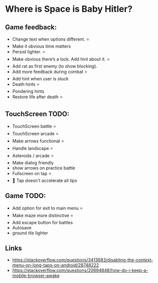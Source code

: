 # Where is Space is Baby Hitler?




## Game feedback:

- Change text when options different. ⭐
- Make it obvious time matters
- Persist lighter. ⭐
- Make obvious there’s a lock. Add hint about it. ⭐
- Add rat as first enemy (to show blocking).
- Add more feedback during combat ⭐
- Add hint when user is stuck
- Death hints ⭐
- Pondering hints
- Restore life after death ⭐

## TouchScreen TODO:

- TouchScreen battle ⭐
- TouchScreen arcade ⭐
- Make arrows functional ⭐
- Handle landscape ⭐
- Asteroids / arcade ⭐
- Make dialog friendly
- show arrows on practice battle
- Fullscreen on tap ⭐
- 🐞 Tap doesn't accelerate all tips




## Game TODO:

- Add option for exit to main menu ⭐
- Make maze more distinctive  ⭐
- Add escape button for battles
- Autosave
- ground tile lighter


## Links
- https://stackoverflow.com/questions/3413683/disabling-the-context-menu-on-long-taps-on-android/28748222
- https://stackoverflow.com/questions/20694848/how-do-i-keep-a-mobile-browser-awake
